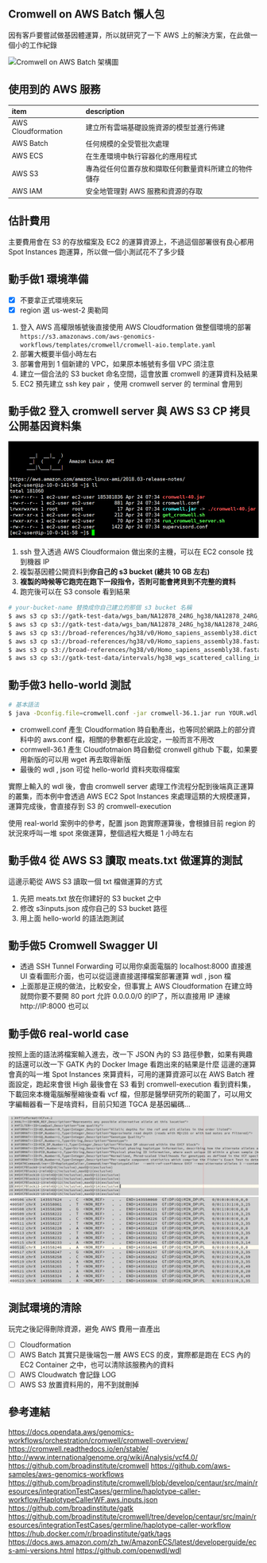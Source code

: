 ## Cromwell on AWS Batch 懶人包

因有客戶要嘗試做基因體運算，所以就研究了一下 AWS 上的解決方案，在此做一個小的工作紀錄

![Cromwell on AWS Batch 架構圖](https://docs.opendata.aws/genomics-workflows/orchestration/cromwell/images/cromwell-on-aws_infrastructure.png)

## 使用到的 AWS 服務

|item | description |
|:---|:---|
|AWS Cloudformation | 建立所有雲端基礎設施資源的模型並進行佈建 |
|AWS Batch | 任何規模的全受管批次處理 |
|AWS ECS | 在生產環境中執行容器化的應用程式 |
|AWS S3 | 專為從任何位置存放和擷取任何數量資料所建立的物件儲存 |
|AWS IAM | 安全地管理對 AWS 服務和資源的存取 |

## 估計費用

主要費用會在 S3 的存放檔案及 EC2 的運算資源上，不過這個部署很有良心都用 Spot Instances 跑運算，所以做一個小測試花不了多少錢

## 動手做1 環境準備

- [x] 不要拿正式環境來玩
- [x] region 選 us-west-2 奧勒岡

1. 登入 AWS 高權限帳號後直接使用 AWS Cloudformation 做整個環境的部署 `https://s3.amazonaws.com/aws-genomics-workflows/templates/cromwell/cromwell-aio.template.yaml`
2. 部署大概要半個小時左右
3. 部署會用到 1 個新建的 VPC，如果原本帳號有多個 VPC 須注意
4. 建立一個合法的 S3 bucket 命名空間，這會放置 cromwell 的運算資料及結果
5. EC2 預先建立 ssh key pair ，使用 cromwell server 的 terminal 會用到

## 動手做2 登入 cromwell server 與 AWS S3 CP 拷貝公開基因資料集

![ssh client](img/snap_043.png)

1. ssh 登入透過 AWS Cloudformaion 做出來的主機，可以在 EC2 console 找到機器 IP
2. 複製基因體公開資料到**你自己的 s3 bucket (總共 10 GB 左右)**
3. **複製的時候等它跑完在跑下一段指令，否則可能會拷貝到不完整的資料**
4. 跑完後可以在 S3 console 看到結果

```bash
# your-bucket-name 替換成你自己建立的那個 s3 bucket 名稱
$ aws s3 cp s3://gatk-test-data/wgs_bam/NA12878_24RG_hg38/NA12878_24RG_small.hg38.bam s3://your-bucket-name/
$ aws s3 cp s3://gatk-test-data/wgs_bam/NA12878_24RG_hg38/NA12878_24RG_small.hg38.bai s3://your-bucket-name/
$ aws s3 cp s3://broad-references/hg38/v0/Homo_sapiens_assembly38.dict s3://your-bucket-name/
$ aws s3 cp s3://broad-references/hg38/v0/Homo_sapiens_assembly38.fasta s3://your-bucket-name/
$ aws s3 cp s3://broad-references/hg38/v0/Homo_sapiens_assembly38.fasta.fai s3://your-bucket-name/
$ aws s3 cp s3://gatk-test-data/intervals/hg38_wgs_scattered_calling_intervals.txt s3://your-bucket-name/
```

## 動手做3 hello-world 測試

```bash
# 基本語法
$ java -Dconfig.file=cromwell.conf -jar cromwell-36.1.jar run YOUR.wdl -i YOUR.json
```

- cromwell.conf 產生 Cloudformation 時自動產出，也等同於網路上的部分資料中的 aws.conf 檔，相關的參數都在此設定，一般而言不用改
- cormwell-36.1 產生 Cloudfotmaion 時自動從 cronwell github 下載，如果要用新版的可以用 wget 再去取得新版
- 最後的 wdl , json 可從 hello-world 資料夾取得檔案

實際上輸入的 wdl 後，會由 cromwell server 處理工作流程分配到後端真正運算的叢集，而本例中會透過 AWS EC2 Spot Instances 來處理這類的大規模運算，運算完成後，會直接存到 S3 的 cromwell-execution

使用 real-world 案例中的參考，配置 json 跑實際運算後，會根據目前 region 的狀況來呼叫一堆 spot 來做運算，整個過程大概是 1 小時左右


## 動手做4 從 AWS S3 讀取 meats.txt 做運算的測試

這邊示範從 AWS S3 讀取一個 txt 檔做運算的方式

1. 先把 meats.txt 放在你建好的 S3 bucket 之中
2. 修改 s3inputs.json 成你自己的 S3 bucket 路徑
3. 用上面 hello-world 的語法跑測試

## 動手做5 Cromwell Swagger UI

- 透過 SSH Tunnel Forwarding 可以用你桌面電腦的 localhost:8000 直接進 UI 查看圖形介面，也可以從這邊直接選擇檔案部署運算 wdl , json 檔
- 上面那是正規的做法，比較安全，但事實上 AWS Cloudformation 在建立時就問你要不要開 80 port 允許 0.0.0.0/0 的IP了，所以直接用 IP 連線 http://IP:8000 也可以

## 動手做6 real-world case

按照上面的語法將檔案輸入進去，改一下 JSON 內的 S3 路徑參數，如果有興趣的話還可以改一下 GATK 內的 Docker Image 看跑出來的結果是什麼
這邊的運算會真的叫一堆 Spot Instances 來算資料，可用的運算資源可以在 AWS Batch 裡面設定，跑起來會很 High
最後會在 S3 看到 cromwell-execution 看到資料集，下載回來本機電腦解壓縮後查看 vcf 檔，但那是醫學研究所的範圍了，可以用文字編輯器看一下是啥資料，目前只知道 TGCA 是基因編碼...

![](/img/snap_039.png)
![](/img/snap_040.png)

## 測試環境的清除

玩完之後記得刪除資源，避免 AWS 費用一直產出

- [ ] Cloudformation
- [ ] AWS Batch 其實只是後端包一層 AWS ECS 的皮，實際都是跑在 ECS 內的 EC2 Container 之中，也可以清除該服務內的資料
- [ ] AWS Cloudwatch 會記錄 LOG
- [ ] AWS S3 放置資料用的，用不到就刪掉

## 參考連結

<https://docs.opendata.aws/genomics-workflows/orchestration/cromwell/cromwell-overview/>
<https://cromwell.readthedocs.io/en/stable/>
<http://www.internationalgenome.org/wiki/Analysis/vcf4.0/>
<https://github.com/broadinstitute/cromwell>
<https://github.com/aws-samples/aws-genomics-workflows>
<https://github.com/broadinstitute/cromwell/blob/develop/centaur/src/main/resources/integrationTestCases/germline/haplotype-caller-workflow/HaplotypeCallerWF.aws.inputs.json>
<https://github.com/broadinstitute/gatk>
<https://github.com/broadinstitute/cromwell/tree/develop/centaur/src/main/resources/integrationTestCases/germline/haplotype-caller-workflow>
<https://hub.docker.com/r/broadinstitute/gatk/tags>
<https://docs.aws.amazon.com/zh_tw/AmazonECS/latest/developerguide/ecs-ami-versions.html>
<https://github.com/openwdl/wdl>